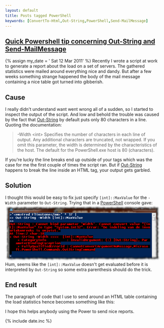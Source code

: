 ```yaml
---
layout: default
title: Posts tagged PowerShell
keywords: [ConvertTo-Html,Out-String,PowerShell,Send-MailMessage]
---
```

<h2><a href="/2011-03-12/send-mail-message-out-strig-tip/">Quick Powershell tip concerning Out-String and Send-MailMessage</a></h2>
{% assign my_date = ' Sat 12 Mar 2011' %}
Recently I wrote a script at work to generate a report about the load
on a set of servers. The gathered statistics were mailed around
everything nice and dandy. But after a few weeks something strange
happened the body of the mail message containing a nice table got
turned into gibberish.

## Cause 
I really didn't understand want went wrong all of a sudden, so
I started to inspect the output of the script. And low and behold the
trouble was caused by the fact that [Out-String][os] by default puts
only 80 characters in a line. Quoting the documentation: 

> -Width &lt;int&gt;
> Specifies the number of characters in each line of output. Any
> additional characters are truncated, not wrapped. If you omit this
> parameter, the width is determined by the characteristics of the host.
> The default for the PowerShell.exe host is 80 (characters).

If you're lucky the line breaks end up outside of your tags which was
the case for me the first couple of times the script ran. But if
[Out-String][os] happens to break the line inside an HTML tag, your
output gets garbled.

## Solution
I thought this would be easy to fix just specify `[int]::MaxValue` for
the `-Width` parameter to <code>Out&#8209;String</code>. Trying that in a
[PowerShell][ps] console gave:
![Out-String with unsatisfactory result][wr]
Hum, seems like the `[int]::MaxValue` doesn't get evaluated before it
is interpreted by <code>Out&#8209;String</code> so some extra parenthesis should do the
trick. 

## End result
The paragraph of code that I use to send around an HTML table
containing the load statistics hence becomes something like this:
<script type="syntaxhighlighter" class="brush: ps"><![CDATA[
$messageParameters = @{
    Subject = "Weekly load report"
    Body = (Get-LoadStatistics | ConvertTo-Html -Head $head | 
        Out-String -Width ([int]::MaxValue))
    From = "donotreply@devnull.org"
    To = "fred.flinstone@bedrock.com"
    SmtpServer = "my.smtpserver"
}
Send-MailMessage @messageParameters -BodyAsHtml
]]>
</script>

I hope this helps anybody using the Power to send nice reports.

{% include date.inc %}

[os]: http://technet.microsoft.com/en-us/library/dd315365.aspx "Out-String" 
[ps]: http://technet.microsoft.com/en-us/scriptcenter/dd742419 "PowerShell"
[wr]: /images/wrong-width.png "Wrong syntax for the width parameter"


























